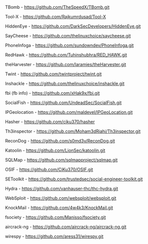 TBomb  -   https://github.com/TheSpeedX/TBomb.git

Tool-X  -  https://github.com/Rajkumrdusad/Tool-X

HiddenEye  -  https://github.com/DarkSecDevelopers/HiddenEye.git

SayCheese  -  https://github.com/thelinuxchoice/saycheese.git

PhoneInfoga  -  https://github.com/sundowndev/PhoneInfoga.git

RedHawk  -  https://github.com/Tuhinshubhra/RED_HAWK.git

theHarvester  -  https://github.com/laramies/theHarvester.git

Twint  -  https://github.com/twintproject/twint.git

Inshackle  -  https://github.com/thelinuxchoice/inshackle.git

fbi (fb info)  -  https://github.com/xHak9x/fbi.git

SocialFish  -  https://github.com/UndeadSec/SocialFish.git

IPGeolocation  - https://github.com/maldevel/IPGeoLocation.git

Hasher  -  https://github.com/ciku370/hasher 

Th3inspector  -  https://github.com/Moham3dRiahi/Th3inspector.git

ReconDog  -  https://github.com/s0md3v/ReconDog.git

Katoolin  -  https://github.com/LionSec/katoolin.git

SQLMap  -  https://github.com/sqlmapproject/sqlmap.git

OSIF  -  https://github.com/CiKu370/OSIF.git

SEToolkit  -  https://github.com/trustedsec/social-engineer-toolkit.git

Hydra  -  https://github.com/vanhauser-thc/thc-hydra.git

WebSploit  -  https://github.com/websploit/websploit.git

KnockMail  -  https://github.com/4w4k3/KnockMail.git

fsociety  -  https://github.com/Manisso/fsociety.git

aircrack-ng  -  https://github.com/aircrack-ng/aircrack-ng.git

wirespy  -  https://github.com/aress31/wirespy.git

